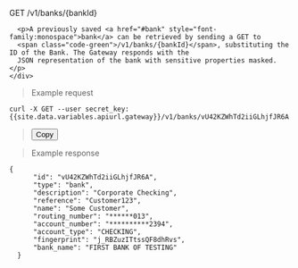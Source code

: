 <div class="method-area">
  <div class="method-copy">
    <div class="method-copy-padding">
      <p><span class="api-operation">GET</span> <span class="code-green">/v1/banks/{bankId}</span></p>

      <p>A previously saved <a href="#bank" style="font-family:monospace">bank</a> can be retrieved by sending a GET to
      <span class="code-green">/v1/banks/{bankId}</span>, substituting the ID of the Bank. The Gateway responds with the
      JSON representation of the bank with sensitive properties masked.</p>
    </div>
  </div>

  <blockquote>Example request</blockquote>
  <pre id="get-bank"><code class="json">curl -X GET --user secret_key: {{site.data.variables.apiurl.gateway}}/v1/banks/vU42KZWhTd2iiGLhjfJR6A</code></pre>
  <blockquote><button id="btn" class="btn copy" data-clipboard-target="#get-bank" onclick="Materialize.toast('Copied!', 2000)">Copy</button></blockquote>

  <blockquote>Example response</blockquote>
  <pre><code>{
      "id": "vU42KZWhTd2iiGLhjfJR6A",
      "type": "bank",
      "description": "Corporate Checking",
      "reference": "Customer123",
      "name": "Some Customer",
      "routing_number": "******013",
      "account_number": "**********2394",
      "account_type": "CHECKING",
      "fingerprint": "j_RBZuzITtssQF8dhRvs",
      "bank_name": "FIRST BANK OF TESTING"
  }</code>
  </pre>
</div>
